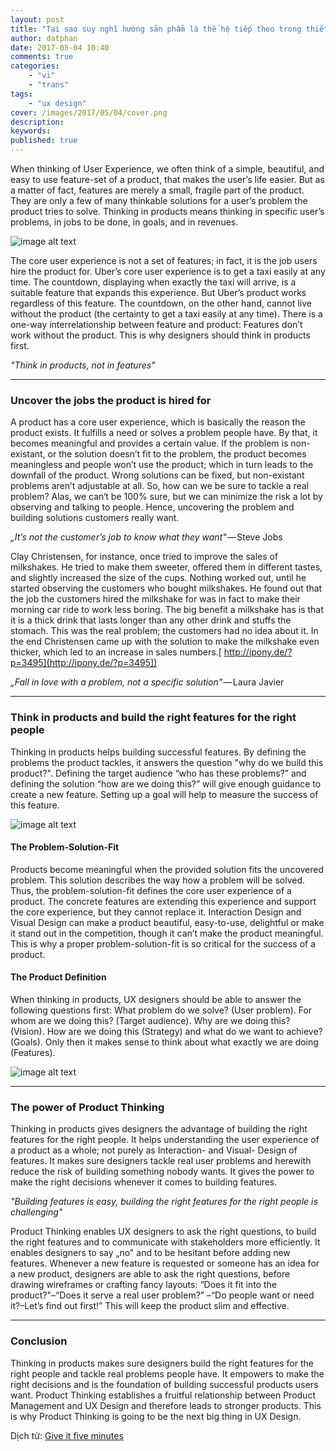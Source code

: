 ```yaml
---
layout: post
title: "Tại sao suy nghĩ hướng sản phẩm là thế hệ tiếp theo trong thiết kế trải nghiệm người dùng"
author: datphan
date: 2017-05-04 10:40
comments: true
categories:
    - "vi"
    - "trans"
tags:
    - "ux design"
cover: /images/2017/05/04/cover.png
description: 
keywords: 
published: true
---
```


<!-- more -->

When thinking of User Experience, we often think of a simple, beautiful, and easy to use feature-set of a product, that makes the user’s life easier. But as a matter of fact, features are merely a small, fragile part of the product. They are only a few of many thinkable solutions for a user’s problem the product tries to solve. Thinking in products means thinking in specific user’s problems, in jobs to be done, in goals, and in revenues.

![image alt text](images/2017/05/04/image_0.png)

The core user experience is not a set of features; in fact, it is the job users hire the product for. Uber’s core user experience is to get a taxi easily at any time. The countdown, displaying when exactly the taxi will arrive, is a suitable feature that expands this experience. But Uber’s product works regardless of this feature. The countdown, on the other hand, cannot live without the product (the certainty to get a taxi easily at any time). There is a one-way interrelationship between feature and product: Features don’t work without the product. This is why designers should think in products first.

*"Think in products, not in features"*

* * *


### **Uncover the jobs the product is hired for**

A product has a core user experience, which is basically the reason the product exists. It fulfills a need or solves a problem people have. By that, it becomes meaningful and provides a certain value. If the problem is non-existant, or the solution doesn’t fit to the problem, the product becomes meaningless and people won’t use the product; which in turn leads to the downfall of the product. Wrong solutions can be fixed, but non-existant problems aren’t adjustable at all. So, how can we be sure to tackle a real problem? Alas, we can‘t be 100% sure, but we can minimize the risk a lot by observing and talking to people. Hence, uncovering the problem and building solutions customers really want.

*„It’s not the customer’s job to know what they want"* — Steve Jobs

Clay Christensen, for instance, once tried to improve the sales of milkshakes. He tried to make them sweeter, offered them in different tastes, and slightly increased the size of the cups. Nothing worked out, until he started observing the customers who bought milkshakes. He found out that the job the customers hired the milkshake for was in fact to make their morning car ride to work less boring. The big benefit a milkshake has is that it is a thick drink that lasts longer than any other drink and stuffs the stomach. This was the real problem; the customers had no idea about it. In the end Christensen came up with the solution to make the milkshake even thicker, which led to an increase in sales numbers.[ http://ipony.de/?p=3495](http://ipony.de/?p=3495])

*„Fall in love with a problem, not a specific solution"* — Laura Javier

* * *


### **Think in products and build the right features for the right people**

Thinking in products helps building successful features. By defining the problems the product tackles, it answers the question "why do we build this product?". Defining the target audience “who has these problems?” and defining the solution “how are we doing this?” will give enough guidance to create a new feature. Setting up a goal will help to measure the success of this feature.

![image alt text](images/2017/05/04/image_1.png)

#### **The Problem-Solution-Fit**

Products become meaningful when the provided solution fits the uncovered problem. This solution describes the way how a problem will be solved. Thus, the problem-solution-fit defines the core user experience of a product. The concrete features are extending this experience and support the core experience, but they cannot replace it. Interaction Design and Visual Design can make a product beautiful, easy-to-use, delightful or make it stand out in the competition, though it can’t make the product meaningful. This is why a proper problem-solution-fit is so critical for the success of a product.

#### **The Product Definition**

When thinking in products, UX designers should be able to answer the following questions first: What problem do we solve? (User problem). For whom are we doing this? (Target audience). Why are we doing this? (Vision). How are we doing this (Strategy) and what do we want to achieve? (Goals). Only then it makes sense to think about what exactly we are doing (Features).

![image alt text](images/2017/05/04/image_2.png)

* * *


### **The power of Product Thinking**

Thinking in products gives designers the advantage of building the right features for the right people. It helps understanding the user experience of a product as a whole; not purely as Interaction- and Visual- Design of features. It makes sure designers tackle real user problems and herewith reduce the risk of building something nobody wants. It gives the power to make the right decisions whenever it comes to building features.

*"Building features is easy, building the right features for the right people is challenging"*

Product Thinking enables UX designers to ask the right questions, to build the right features and to communicate with stakeholders more efficiently. It enables designers to say „no" and to be hesitant before adding new features. Whenever a new feature is requested or someone has an idea for a new product, designers are able to ask the right questions, before drawing wireframes or crafting fancy layouts: “Does it fit into the product?"–“Does it serve a real user problem?” –“Do people want or need it?–Let’s find out first!” This will keep the product slim and effective.

* * *


### **Conclusion**

Thinking in products makes sure designers build the right features for the right people and tackle real problems people have. It empowers to make the right decisions and is the foundation of building successful products users want. Product Thinking establishes a fruitful relationship between Product Management and UX Design and therefore leads to stronger products. This is why Product Thinking is going to be the next big thing in UX Design.




Dịch từ: [Give it five minutes](https://signalvnoise.com/posts/3124-give-it-five-minutes)